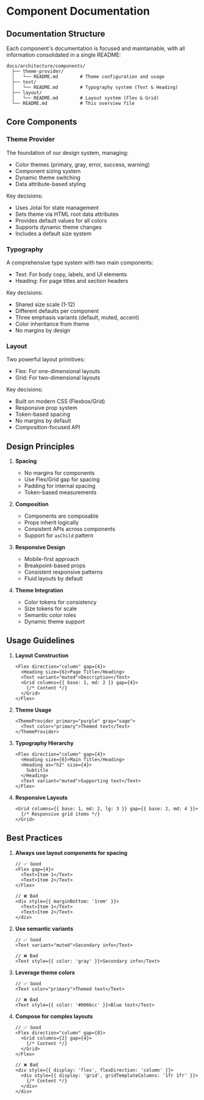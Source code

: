 # Component Documentation

## Documentation Structure

Each component's documentation is focused and maintainable, with all information consolidated in a single README:

```
docs/architecture/components/
  ├── theme-provider/
  │   └── README.md        # Theme configuration and usage
  ├── text/
  │   └── README.md        # Typography system (Text & Heading)
  ├── layout/
  │   └── README.md        # Layout system (Flex & Grid)
  └── README.md            # This overview file
```

## Core Components

### Theme Provider

The foundation of our design system, managing:

- Color themes (primary, gray, error, success, warning)
- Component sizing system
- Dynamic theme switching
- Data attribute-based styling

Key decisions:

- Uses Jotai for state management
- Sets theme via HTML root data attributes
- Provides default values for all colors
- Supports dynamic theme changes
- Includes a default size system

### Typography

A comprehensive type system with two main components:

- Text: For body copy, labels, and UI elements
- Heading: For page titles and section headers

Key decisions:

- Shared size scale (1-12)
- Different defaults per component
- Three emphasis variants (default, muted, accent)
- Color inheritance from theme
- No margins by design

### Layout

Two powerful layout primitives:

- Flex: For one-dimensional layouts
- Grid: For two-dimensional layouts

Key decisions:

- Built on modern CSS (Flexbox/Grid)
- Responsive prop system
- Token-based spacing
- No margins by default
- Composition-focused API

## Design Principles

1. **Spacing**

   - No margins for components
   - Use Flex/Grid gap for spacing
   - Padding for internal spacing
   - Token-based measurements

2. **Composition**

   - Components are composable
   - Props inherit logically
   - Consistent APIs across components
   - Support for `asChild` pattern

3. **Responsive Design**

   - Mobile-first approach
   - Breakpoint-based props
   - Consistent responsive patterns
   - Fluid layouts by default

4. **Theme Integration**
   - Color tokens for consistency
   - Size tokens for scale
   - Semantic color roles
   - Dynamic theme support

## Usage Guidelines

1. **Layout Construction**

   ```tsx
   <Flex direction="column" gap={4}>
     <Heading size={6}>Page Title</Heading>
     <Text variant="muted">Description</Text>
     <Grid columns={{ base: 1, md: 2 }} gap={4}>
       {/* Content */}
     </Grid>
   </Flex>
   ```

2. **Theme Usage**

   ```tsx
   <ThemeProvider primary="purple" gray="sage">
     <Text color="primary">Themed text</Text>
   </ThemeProvider>
   ```

3. **Typography Hierarchy**

   ```tsx
   <Flex direction="column" gap={4}>
     <Heading size={6}>Main Title</Heading>
     <Heading as="h2" size={4}>
       Subtitle
     </Heading>
     <Text variant="muted">Supporting text</Text>
   </Flex>
   ```

4. **Responsive Layouts**
   ```tsx
   <Grid columns={{ base: 1, md: 2, lg: 3 }} gap={{ base: 2, md: 4 }}>
     {/* Responsive grid items */}
   </Grid>
   ```

## Best Practices

1. **Always use layout components for spacing**

   ```tsx
   // ✅ Good
   <Flex gap={4}>
     <Text>Item 1</Text>
     <Text>Item 2</Text>
   </Flex>

   // ❌ Bad
   <div style={{ marginBottom: '1rem' }}>
     <Text>Item 1</Text>
     <Text>Item 2</Text>
   </div>
   ```

2. **Use semantic variants**

   ```tsx
   // ✅ Good
   <Text variant="muted">Secondary info</Text>

   // ❌ Bad
   <Text style={{ color: 'gray' }}>Secondary info</Text>
   ```

3. **Leverage theme colors**

   ```tsx
   // ✅ Good
   <Text color="primary">Themed text</Text>

   // ❌ Bad
   <Text style={{ color: '#0066cc' }}>Blue text</Text>
   ```

4. **Compose for complex layouts**

   ```tsx
   // ✅ Good
   <Flex direction="column" gap={8}>
     <Grid columns={2} gap={4}>
       {/* Content */}
     </Grid>
   </Flex>

   // ❌ Bad
   <div style={{ display: 'flex', flexDirection: 'column' }}>
     <div style={{ display: 'grid', gridTemplateColumns: '1fr 1fr' }}>
       {/* Content */}
     </div>
   </div>
   ```

